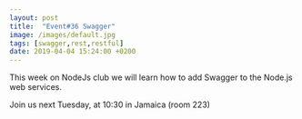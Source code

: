 ```yaml
---
layout: post
title:  "Event#36 Swagger"
image: /images/default.jpg
tags: [swagger,rest,restful]
date: 2019-04-04 15:24:00 +0200
---
```


This week on NodeJs club we will learn how to add Swagger to the Node.js web services.[]()

Join us next Tuesday, at 10:30 in Jamaica (room 223)